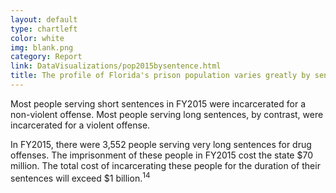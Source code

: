 ```yaml
---
layout: default
type: chartleft
color: white
img: blank.png
category: Report
link: DataVisualizations/pop2015bysentence.html
title: The profile of Florida's prison population varies greatly by sentence length.
---
```

Most people serving short sentences in FY2015 were incarcerated for a non-violent offense. Most people serving long sentences, by contrast, were incarcerated for a violent offense.

In FY2015, there were 3,552 people serving very long sentences for drug offenses. The imprisonment of these people in FY2015 cost the state $70 million. The total cost of incarcerating these people for the duration of their sentences will exceed $1 billion.<sup>14</sup>